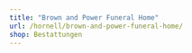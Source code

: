 ```yaml
---
title: "Brown and Power Funeral Home"
url: /hornell/brown-and-power-funeral-home/
shop: Bestattungen
---
```

